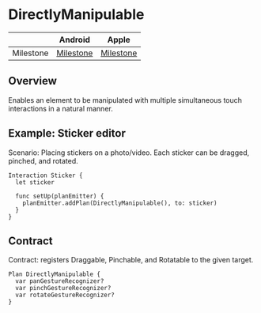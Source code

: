 # DirectlyManipulable

|  | Android | Apple |
| --- | --- | --- |
| Milestone | [Milestone](https://github.com/material-motion/material-motion-family-direct-manipulation-android/milestone/1) | [Milestone](https://github.com/material-motion/material-motion-family-gestures-swift/milestone/1) |

## Overview

Enables an element to be manipulated with multiple simultaneous touch interactions in a natural manner.

## Example: Sticker editor

Scenario: Placing stickers on a photo\/video. Each sticker can be dragged, pinched, and rotated.

```
Interaction Sticker {
  let sticker

  func setUp(planEmitter) {
    planEmitter.addPlan(DirectlyManipulable(), to: sticker)
  }
}
```

## Contract

Contract: registers Draggable, Pinchable, and Rotatable to the given target.

```
Plan DirectlyManipulable {
  var panGestureRecognizer?
  var pinchGestureRecognizer?
  var rotateGestureRecognizer?
}
```
